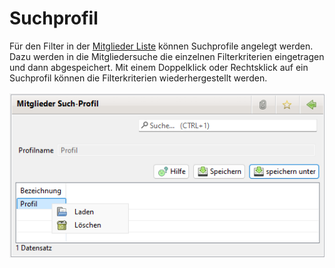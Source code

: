 # Suchprofil

Für den Filter in der [Mitglieder Liste](mitglieder.md) können Suchprofile angelegt werden. Dazu werden in die Mitgliedersuche die einzelnen Filterkriterien eingetragen und dann abgespeichert. Mit einem Doppelklick oder Rechtsklick auf ein Suchprofil können die Filterkriterien wiederhergestellt werden.

![](../../../../allgemeine-funktionen/mitglieder/content/img/Suchprofil.png)
